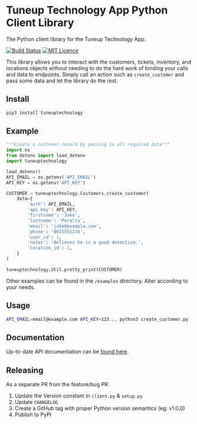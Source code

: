 # Tuneup Technology App Python Client Library

The Python client library for the Tuneup Technology App.

[![Build Status](https://travis-ci.com/ncr4/tuneuptechnology-python.svg?branch=master)](https://travis-ci.com/ncr4/tuneuptechnology-python)
[![MIT Licence](https://badges.frapsoft.com/os/mit/mit.svg?v=103)](https://opensource.org/licenses/mit-license.php)

This library allows you to interact with the customers, tickets, inventory, and locations objects without needing to do the hard work of binding your calls and data to endpoints. Simply call an action such as `create_customer` and pass some data and let the library do the rest.

## Install

```bash
pip3 install tuneuptechnology
```

## Example

```python
"""Create a customer record by passing in all required data"""
import os
from dotenv import load_dotenv
import tuneuptechnology

load_dotenv()
API_EMAIL = os.getenv('API_EMAIL')
API_KEY = os.getenv('API_KEY')

CUSTOMER = tuneuptechnology.Customers.create_customer(
    data={
        'auth': API_EMAIL,
        'api_key': API_KEY,
        'firstname': 'Jake',
		'lastname': 'Peralta',
		'email': 'jake@example.com',
		'phone': '8015551234',
		'user_id': 1,
		'notes': 'Believes he is a good detective.',
		'location_id': 1,
    }
)

tuneuptechnology.Util.pretty_print(CUSTOMER)
```

Other examples can be found in the `/examples` directory. Alter according to your needs.

## Usage

```bash
API_EMAIL=email@example.com API_KEY=123... python3 create_customer.py
```

## Documentation

Up-to-date API documentation can be [found here](https://app.tuneuptechnology.com/docs/api).

## Releasing

As a separate PR from the feature/bug PR:

1. Update the Version constant in `client.py` & `setup.py`
1. Update `CHANGELOG`
1. Create a GitHub tag with proper Python version semantics (eg: v1.0.0)
1. Publish to PyPI
